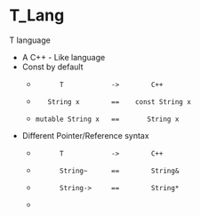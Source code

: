 # T_Lang
T language
- A C++ - Like language
- Const by default
  -           T            ->        C++
  -        String x        ==    const String x
  -     mutable String x   ==       String x

- Different Pointer/Reference syntax
  -           T            ->        C++
  -           String~      ==        String&
  -           String->     ==        String*
  -           
